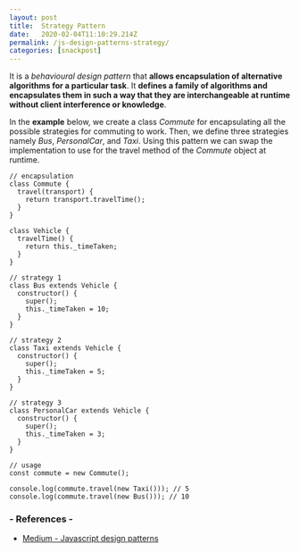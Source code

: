 ```yaml
---
layout: post
title:  Strategy Pattern
date:   2020-02-04T11:10:29.214Z
permalink: /js-design-patterns-strategy/
categories: [snackpost]
---
```

It is a *behavioural design pattern* that **allows encapsulation of alternative algorithms for a particular task**. It **defines a family of algorithms and encapsulates them in such a way that they are interchangeable at runtime without client interference or knowledge**.

In the **example** below, we create a class *Commute* for encapsulating all the possible strategies for commuting to work. Then, we define three strategies namely *Bus*, *PersonalCar*, and *Taxi*. Using this pattern we can swap the implementation to use for the travel method of the *Commute* object at runtime.

```
// encapsulation
class Commute {
  travel(transport) {
    return transport.travelTime();
  }
}

class Vehicle {
  travelTime() {
    return this._timeTaken;
  }
}

// strategy 1
class Bus extends Vehicle {
  constructor() {
    super();
    this._timeTaken = 10;
  }
}

// strategy 2
class Taxi extends Vehicle {
  constructor() {
    super();
    this._timeTaken = 5;
  }
}

// strategy 3
class PersonalCar extends Vehicle {
  constructor() {
    super();
    this._timeTaken = 3;
  }
}

// usage
const commute = new Commute();

console.log(commute.travel(new Taxi())); // 5
console.log(commute.travel(new Bus())); // 10
```

### - References -

- [Medium - Javascript design patterns](https://medium.com/better-programming/javascript-design-patterns-25f0faaaa15)
